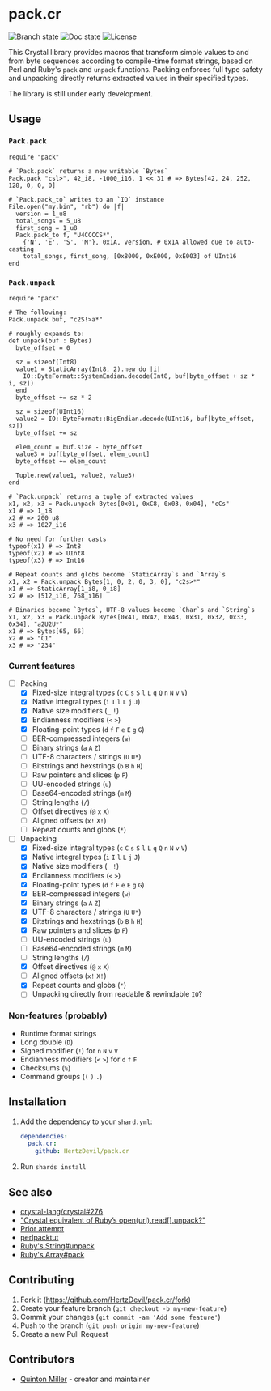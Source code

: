 # pack.cr

![Branch state](https://img.shields.io/github/checks-status/HertzDevil/pack.cr/main)
![Doc state](https://img.shields.io/github/deployments/HertzDevil/pack.cr/github-pages?label=docs)
![License](https://img.shields.io/github/license/HertzDevil/pack.cr)

This Crystal library provides macros that transform simple values to and from
byte sequences according to compile-time format strings, based on Perl and
Ruby's `pack` and `unpack` functions. Packing enforces full type safety and
unpacking directly returns extracted values in their specified types.

The library is still under early development.

## Usage

### `Pack.pack`

```crystal
require "pack"

# `Pack.pack` returns a new writable `Bytes`
Pack.pack "csl>", 42_i8, -1000_i16, 1 << 31 # => Bytes[42, 24, 252, 128, 0, 0, 0]

# `Pack.pack_to` writes to an `IO` instance
File.open("my.bin", "rb") do |f|
  version = 1_u8
  total_songs = 5_u8
  first_song = 1_u8
  Pack.pack_to f, "U4CCCCS*",
    {'N', 'E', 'S', 'M'}, 0x1A, version, # 0x1A allowed due to auto-casting
    total_songs, first_song, [0x8000, 0xE000, 0xE003] of UInt16
end
```

### `Pack.unpack`

```crystal
require "pack"

# The following:
Pack.unpack buf, "c2S!>a*"

# roughly expands to:
def unpack(buf : Bytes)
  byte_offset = 0

  sz = sizeof(Int8)
  value1 = StaticArray(Int8, 2).new do |i|
    IO::ByteFormat::SystemEndian.decode(Int8, buf[byte_offset + sz * i, sz])
  end
  byte_offset += sz * 2

  sz = sizeof(UInt16)
  value2 = IO::ByteFormat::BigEndian.decode(UInt16, buf[byte_offset, sz])
  byte_offset += sz

  elem_count = buf.size - byte_offset
  value3 = buf[byte_offset, elem_count]
  byte_offset += elem_count

  Tuple.new(value1, value2, value3)
end

# `Pack.unpack` returns a tuple of extracted values
x1, x2, x3 = Pack.unpack Bytes[0x01, 0xC8, 0x03, 0x04], "cCs"
x1 # => 1_i8
x2 # => 200_u8
x3 # => 1027_i16

# No need for further casts
typeof(x1) # => Int8
typeof(x2) # => UInt8
typeof(x3) # => Int16

# Repeat counts and globs become `StaticArray`s and `Array`s
x1, x2 = Pack.unpack Bytes[1, 0, 2, 0, 3, 0], "c2s>*"
x1 # => StaticArray[1_i8, 0_i8]
x2 # => [512_i16, 768_i16]

# Binaries become `Bytes`, UTF-8 values become `Char`s and `String`s
x1, x2, x3 = Pack.unpack Bytes[0x41, 0x42, 0x43, 0x31, 0x32, 0x33, 0x34], "a2U2U*"
x1 # => Bytes[65, 66]
x2 # => "C1"
x3 # => "234"
```

### Current features

* [ ] Packing
  * [x] Fixed-size integral types (`c` `C` `s` `S` `l` `L` `q` `Q` `n` `N` `v` `V`)
  * [x] Native integral types (`i` `I` `l` `L` `j` `J`)
  * [x] Native size modifiers (`_` `!`)
  * [x] Endianness modifiers (`<` `>`)
  * [x] Floating-point types (`d` `f` `F` `e` `E` `g` `G`)
  * [ ] BER-compressed integers (`w`)
  * [ ] Binary strings (`a` `A` `Z`)
  * [ ] UTF-8 characters / strings (`U` `U*`)
  * [ ] Bitstrings and hexstrings (`b` `B` `h` `H`)
  * [ ] Raw pointers and slices (`p` `P`)
  * [ ] UU-encoded strings (`u`)
  * [ ] Base64-encoded strings (`m` `M`)
  * [ ] String lengths (`/`)
  * [ ] Offset directives (`@` `x` `X`)
  * [ ] Aligned offsets (`x!` `X!`)
  * [ ] Repeat counts and globs (`*`)
* [ ] Unpacking
  * [x] Fixed-size integral types (`c` `C` `s` `S` `l` `L` `q` `Q` `n` `N` `v` `V`)
  * [x] Native integral types (`i` `I` `l` `L` `j` `J`)
  * [x] Native size modifiers (`_` `!`)
  * [x] Endianness modifiers (`<` `>`)
  * [x] Floating-point types (`d` `f` `F` `e` `E` `g` `G`)
  * [x] BER-compressed integers (`w`)
  * [x] Binary strings (`a` `A` `Z`)
  * [x] UTF-8 characters / strings (`U` `U*`)
  * [x] Bitstrings and hexstrings (`b` `B` `h` `H`)
  * [x] Raw pointers and slices (`p` `P`)
  * [ ] UU-encoded strings (`u`)
  * [ ] Base64-encoded strings (`m` `M`)
  * [ ] String lengths (`/`)
  * [x] Offset directives (`@` `x` `X`)
  * [ ] Aligned offsets (`x!` `X!`)
  * [x] Repeat counts and globs (`*`)
  * [ ] Unpacking directly from readable & rewindable `IO`?

### Non-features (probably)

* Runtime format strings
* Long double (`D`)
* Signed modifier (`!`) for `n` `N` `v` `V`
* Endianness modifiers (`<` `>`) for `d` `f` `F`
* Checksums (`%`)
* Command groups (`(` `)` `.`)

## Installation

1. Add the dependency to your `shard.yml`:

   ```yaml
   dependencies:
     pack.cr:
       github: HertzDevil/pack.cr
   ```

2. Run `shards install`

## See also

* [crystal-lang/crystal#276](https://github.com/crystal-lang/crystal/issues/276)
* ["Crystal equivalent of Ruby’s open(url).read[].unpack?"](https://forum.crystal-lang.org/t/crystal-equivalent-of-rubys-open-url-read-unpack/2667)
* [Prior attempt](https://github.com/Fusion/crystal-pack)
* [perlpacktut](https://perldoc.perl.org/perlpacktut)
* [Ruby's String#unpack](https://ruby-doc.org/core-3.0.0/String.html#method-i-unpack)
* [Ruby's Array#pack](https://ruby-doc.org/core-3.0.0/Array.html#method-i-pack)

## Contributing

1. Fork it (<https://github.com/HertzDevil/pack.cr/fork>)
2. Create your feature branch (`git checkout -b my-new-feature`)
3. Commit your changes (`git commit -am 'Add some feature'`)
4. Push to the branch (`git push origin my-new-feature`)
5. Create a new Pull Request

## Contributors

* [Quinton Miller](https://github.com/HertzDevil) - creator and maintainer
